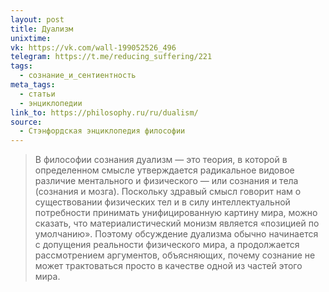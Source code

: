 ```yaml
---
layout: post
title: Дуализм
unixtime: 
vk: https://vk.com/wall-199052526_496
telegram: https://t.me/reducing_suffering/221
tags:
  - сознание_и_сентиентность
meta_tags:
  - статьи
  - энциклопедии
link_to: https://philosophy.ru/ru/dualism/
source:
  - Стэнфордская энциклопедия философии
---
```

>В философии сознания дуализм — это теория, в которой в определенном смысле утверждается радикальное видовое различие ментального и физического — или сознания и тела (сознания и мозга). Поскольку здравый смысл говорит нам о существовании физических тел и в силу интеллектуальной потребности принимать унифицированную картину мира, можно сказать, что материалистический монизм является «позицией по умолчанию». Поэтому обсуждение дуализма обычно начинается с допущения реальности физического мира, а продолжается рассмотрением аргументов, объясняющих, почему сознание не может трактоваться просто в качестве одной из частей этого мира.